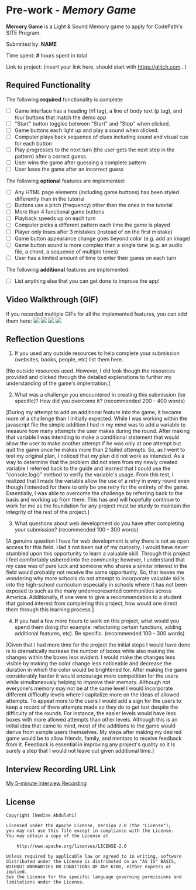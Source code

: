 # Pre-work - *Memory Game*

**Memory Game** is a Light & Sound Memory game to apply for CodePath's SITE Program. 

Submitted by: **NAME**

Time spent: **#** hours spent in total

Link to project: (insert your link here, should start with https://glitch.com...)

## Required Functionality

The following **required** functionality is complete:

* [ ] Game interface has a heading (h1 tag), a line of body text (p tag), and four buttons that match the demo app
* [ ] "Start" button toggles between "Start" and "Stop" when clicked. 
* [ ] Game buttons each light up and play a sound when clicked. 
* [ ] Computer plays back sequence of clues including sound and visual cue for each button
* [ ] Play progresses to the next turn (the user gets the next step in the pattern) after a correct guess. 
* [ ] User wins the game after guessing a complete pattern
* [ ] User loses the game after an incorrect guess

The following **optional** features are implemented:

* [ ] Any HTML page elements (including game buttons) has been styled differently than in the tutorial
* [ ] Buttons use a pitch (frequency) other than the ones in the tutorial
* [ ] More than 4 functional game buttons
* [ ] Playback speeds up on each turn
* [ ] Computer picks a different pattern each time the game is played
* [ ] Player only loses after 3 mistakes (instead of on the first mistake)
* [ ] Game button appearance change goes beyond color (e.g. add an image)
* [ ] Game button sound is more complex than a single tone (e.g. an audio file, a chord, a sequence of multiple tones)
* [ ] User has a limited amount of time to enter their guess on each turn

The following **additional** features are implemented:

- [ ] List anything else that you can get done to improve the app!

## Video Walkthrough (GIF)

If you recorded multiple GIFs for all the implemented features, you can add them here:
![](http://g.recordit.co/3NLAada1PK.gif)
![](http://g.recordit.co/vTaQzfSmlL.gif)
![](gif3-link-here)
![](gif4-link-here)

## Reflection Questions
1. If you used any outside resources to help complete your submission (websites, books, people, etc) list them here. 

[No outside resources used. However, I did look though the resources provided and clicked through the detailed explenations to further my understanding of the game's implentation.]

2. What was a challenge you encountered in creating this submission (be specific)? How did you overcome it? (recommended 200 - 400 words) 

[During my attempt to add an additional feature into the game, it became more of a challenge than I initially expected. While I was working within the javascript file the simple addition I had in my mind was to add a variable to measure how many attempts the user makes during the round. After making that variable I was intending to make a conditional statement that would allow the user to make another attempt if he was only at one attempt but quit the game once he makes more than 2 failed attempts. So, as I went to test my original plan, I noticed that my plan did not work as intended. As a way to determine that the problem did not stem from my newly created variable I referred back to the guide and learned that I could use the “console.log()” method to verify the variable's usage. From this test, I realized that I made the variable allow the use of a retry in every round even though I intended for there to only be one retry for the entirety of the game. Essentially, I was able to overcome the challenge by referring back to the basis and working up from there. This has and will hopefully continue to work for me as the foundation for any project must be sturdy to maintain the integrity of the rest of the project.]

3. What questions about web development do you have after completing your submission? (recommended 100 - 300 words) 

[A  genuine question I have for web development is why there is not as open access for this field. Had it not been out of my curiosity, I would have never stumbled upon this opportunity to learn a valuable skill. Through this project I feel comfortably ushered into the community; however, I understand that my case was of pure luck and someone who shares a similar interest in the field would probably not receive the same opportunity. So, that leaves me wondering why more schools do not attempt to incorporate valuable skills into the high-school curriculum especially in schools where it has not been exposed to such as the many underrepresented communities across America. Additionally, if one were to give a recommendation to a student that gained interest from completing this project, how would one direct them through this learning process.]

4. If you had a few more hours to work on this project, what would you spend them doing (for example: refactoring certain functions, adding additional features, etc). Be specific. (recommended 100 - 300 words) 

[Given that I had more time for the project the initial steps I would have done is to dramatically increase the number of boxes while also making the changes within the boxes less evident. I would make the changes less visible by making the color change less noticeable and decrease the duration in which the color would be brightened for. After making the game considerably harder it would encourage more competition for the users while simultaneously helping to improve their memory. Although not everyone's memory may not be at the same level I would incorporate different difficulty levels where I capitalize more on the ideas of allowed attempts. To appeal more to the users  I would add a sign for the users to keep a record of there attempts made so they do to get lost despite the difficulty of the rounds. For instance, the easier levels would have less boxes with more allowed attempts than other levels. Although this is an initial idea that came to mind, most of the additions to the game would derive from sample users themselves. My steps after making my desired game would be to allow friends, family, and mentors to receive feedback from it. Feedback is essential in improving any project's quality so it is surely a step that I would not leave out given additional time.]



## Interview Recording URL Link

[My 5-minute Interview Recording](your-link-here)


## License

    Copyright [Nedine Abdulahi]

    Licensed under the Apache License, Version 2.0 (the "License");
    you may not use this file except in compliance with the License.
    You may obtain a copy of the License at

        http://www.apache.org/licenses/LICENSE-2.0

    Unless required by applicable law or agreed to in writing, software
    distributed under the License is distributed on an "AS IS" BASIS,
    WITHOUT WARRANTIES OR CONDITIONS OF ANY KIND, either express or implied.
    See the License for the specific language governing permissions and
    limitations under the License.
